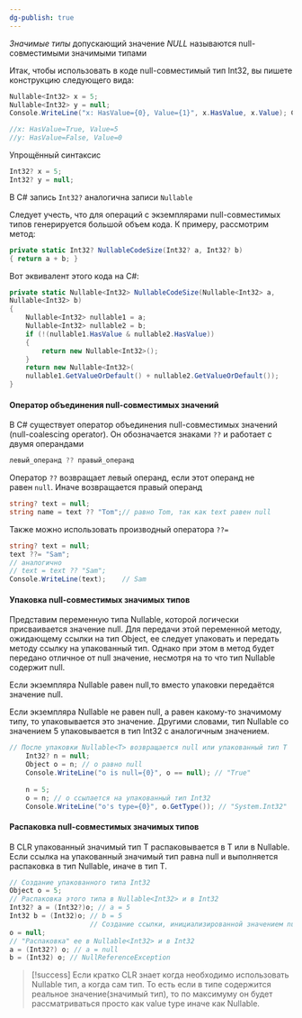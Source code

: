 ```yaml
---
dg-publish: true
---
```


_Значимые типы_ допускающий значение _NULL_ называются null-совместимыми значимыми типами

Итак, чтобы использовать в коде null-совместимый тип Int32, вы пишете конструкцию следующего вида: 
```csharp
Nullable<Int32> x = 5; 
Nullable<Int32> y = null;
Console.WriteLine("x: HasValue={0}, Value={1}", x.HasValue, x.Value); Console.WriteLine("y: HasValue={0}, Value={1}", y.HasValue, y.GetValueOrDefault());

//x: HasValue=True, Value=5 
//y: HasValue=False, Value=0
```

Упрощённый синтаксис
```csharp
Int32? x = 5; 
Int32? y = null;
```
В C# запись `Int32?` аналогична записи `Nullable`

Следует учесть, что для операций с экземплярами null-совместимых типов генерируется большой объем кода. 
К примеру, рассмотрим метод: 
```csharp
private static Int32? NullableCodeSize(Int32? a, Int32? b) 
{ return a + b; }
```

Вот эквивалент этого кода на C#:
```csharp
private static Nullable<Int32> NullableCodeSize(Nullable<Int32> a,
Nullable<Int32> b)
{
	Nullable<Int32> nullable1 = a;
	Nullable<Int32> nullable2 = b;
	if (!(nullable1.HasValue & nullable2.HasValue))
	{
		return new Nullable<Int32>();
	}
	return new Nullable<Int32>(
	nullable1.GetValueOrDefault() + nullable2.GetValueOrDefault());
}
```

#### Оператор объединения null-совместимых значений

В C# существует оператор объединения null-совместимых значений (null-coalescing operator). Он обозначается знаками `??` и работает с двумя операндами

```csharp
левый_операнд ?? правый_операнд
```

Оператор `??` возвращает левый операнд, если этот операнд не равен `null`. Иначе возвращается правый операнд


```csharp
string? text = null;
string name = text ?? "Tom";// равно Tom, так как text равен null
```

Также можно использовать производный оператора `??=`

```csharp
string? text = null;
text ??= "Sam";
// аналогично
// text = text ?? "Sam";
Console.WriteLine(text);    // Sam
```

#### Упаковка null-совместимых значимых типов

Представим переменную типа Nullable, которой логически присваивается значение null. Для передачи этой переменной методу, ожидающему ссылки на тип Object, ее следует упаковать и передать методу ссылку на упакованный тип. Однако при этом в метод будет передано отличное от null значение, несмотря на то что тип Nullable содержит null.

Если экземпляра Nullable равен null,то вместо упаковки передаётся значение null.

Если экземпляра Nullable не равен null, а равен какому-то значимому типу, то упаковывается это значение. Другими словами, тип Nullable со значением 5 упаковывается в тип Int32 с аналогичным значением.

```csharp
// После упаковки Nullable<T> возвращается null или упакованный тип T
	Int32? n = null;
	Object o = n; // o равно null
	Console.WriteLine("o is null={0}", o == null); // "True"
	
	n = 5;
	o = n; // o ссылается на упакованный тип Int32
	Console.WriteLine("o's type={0}", o.GetType()); // "System.Int32"
```

#### Распаковка null-совместимых значимых типов

В CLR упакованный значимый тип T распаковывается в T или в Nullable. Если ссылка на упакованный значимый тип равна null и выполняется распаковка в тип Nullable, иначе в тип Т.

```csharp
// Создание упакованного типа Int32
Object o = 5;
// Распаковка этого типа в Nullable<Int32> и в Int32
Int32? a = (Int32?)o; // a = 5
Int32 b = (Int32)o; // b = 5
					// Создание ссылки, инициализированной значением null
o = null;
// "Распаковка" ее в Nullable<Int32> и в Int32
a = (Int32?) o; // a = null
b = (Int32) o; // NullReferenceException
```

> [!success]  Если кратко
> CLR знает когда необходимо использовать Nullable тип, а когда сам тип. То есть если в типе содержится реальное значение(значимый тип), то по максимуму он будет рассматриваться просто как value type иначе как Nullable.